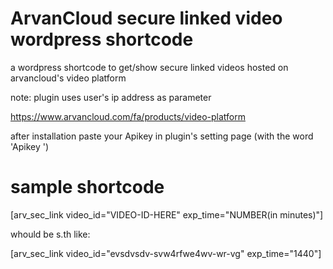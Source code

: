 # ArvanCloud secure linked video wordpress shortcode
a wordpress shortcode to get/show secure linked videos hosted on arvancloud's video platform

note: plugin uses user's ip address as parameter


https://www.arvancloud.com/fa/products/video-platform

after installation paste your Apikey in plugin's setting page (with the word 'Apikey ')
# sample shortcode

[arv_sec_link video_id="VIDEO-ID-HERE" exp_time="NUMBER(in minutes)"]

whould be s.th like:

[arv_sec_link video_id="evsdvsdv-svw4rfwe4wv-wr-vg" exp_time="1440"]
